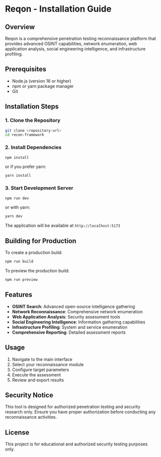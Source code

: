 # Reqon - Installation Guide

## Overview

Reqon is a comprehensive penetration testing reconnaissance platform that provides advanced OSINT capabilities, network enumeration, web application analysis, social engineering intelligence, and infrastructure profiling.

## Prerequisites

- Node.js (version 16 or higher)
- npm or yarn package manager
- Git

## Installation Steps

### 1. Clone the Repository

```bash
git clone <repository-url>
cd recon-framework
```

### 2. Install Dependencies

```bash
npm install
```

or if you prefer yarn:

```bash
yarn install
```

### 3. Start Development Server

```bash
npm run dev
```

or with yarn:

```bash
yarn dev
```

The application will be available at `http://localhost:5173`

## Building for Production

To create a production build:

```bash
npm run build
```

To preview the production build:

```bash
npm run preview
```

## Features

- **OSINT Search**: Advanced open-source intelligence gathering
- **Network Reconnaissance**: Comprehensive network enumeration
- **Web Application Analysis**: Security assessment tools
- **Social Engineering Intelligence**: Information gathering capabilities
- **Infrastructure Profiling**: System and service enumeration
- **Comprehensive Reporting**: Detailed assessment reports

## Usage

1. Navigate to the main interface
2. Select your reconnaissance module
3. Configure target parameters
4. Execute the assessment
5. Review and export results

## Security Notice

This tool is designed for authorized penetration testing and security research only. Ensure you have proper authorization before conducting any reconnaissance activities.

## License

This project is for educational and authorized security testing purposes only.
